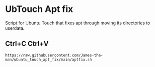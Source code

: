 # UbTouch Apt fix
Script for Ubuntu Touch that fixes apt through moving its directories to userdata.
## Ctrl+C Ctrl+V
```
https://raw.githubusercontent.com/James-the-man/ubuntu_touch_apt_fix/main/aptfix.sh
```
